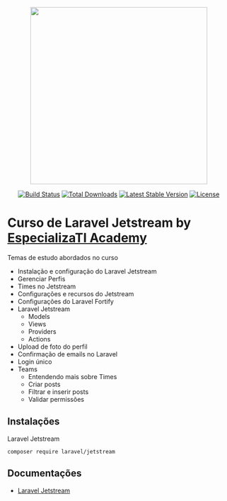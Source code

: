 <p align="center"><a href="https://laravel.com" target="_blank"><img src="https://raw.githubusercontent.com/laravel/art/master/logo-lockup/5%20SVG/2%20CMYK/1%20Full%20Color/laravel-logolockup-cmyk-red.svg" width="400"></a></p>

<p align="center">
<a href="https://travis-ci.org/laravel/framework"><img src="https://travis-ci.org/laravel/framework.svg" alt="Build Status"></a>
<a href="https://packagist.org/packages/laravel/framework"><img src="https://img.shields.io/packagist/dt/laravel/framework" alt="Total Downloads"></a>
<a href="https://packagist.org/packages/laravel/framework"><img src="https://img.shields.io/packagist/v/laravel/framework" alt="Latest Stable Version"></a>
<a href="https://packagist.org/packages/laravel/framework"><img src="https://img.shields.io/packagist/l/laravel/framework" alt="License"></a>
</p>

# Curso de Laravel Jetstream by [EspecializaTI Academy](https://academy.especializati.com/)

Temas de estudo abordados no curso
- Instalação e configuração do Laravel Jetstream
- Gerenciar Perfis
- Times no Jetstream
- Configurações e recursos do Jetstream
- Configurações do Laravel Fortify
- Laravel Jetstream
    - Models
    - Views
    - Providers
    - Actions
- Upload de foto do perfil
- Confirmação de emails no Laravel
- Login único
- Teams
    - Entendendo mais sobre Times
    - Criar posts
    - Filtrar e inserir posts
    - Validar permissões

## Instalações
Laravel Jetstream
```
composer require laravel/jetstream
```

## Documentações
- [Laravel Jetstream](https://jetstream.laravel.com/2.x/introduction.html)
